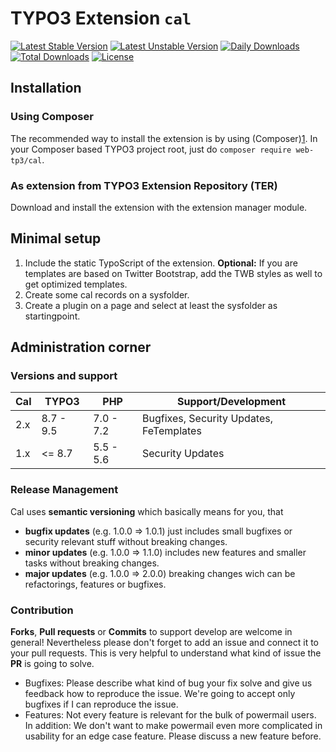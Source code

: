 # TYPO3 Extension ``cal``
[![Latest Stable Version](https://poser.pugx.org/web-tp3/cal/v/stable)](https://packagist.org/packages/web-tp3/cal)
[![Latest Unstable Version](https://poser.pugx.org/web-tp3/cal/v/unstable)](https://packagist.org/packages/web-tp3/cal/src/develop)
[![Daily Downloads](https://poser.pugx.org/web-tp3/cal/d/daily)](https://packagist.org/packages/web-tp3/cal)
[![Total Downloads](https://poser.pugx.org/web-tp3/cal/downloads)](https://packagist.org/packages/web-tp3/cal)
[![License](https://poser.pugx.org/web-tp3/cal/license)](https://packagist.org/packages/web-tp3/cal)


## Installation

### Using Composer

The recommended way to install the extension is by using (Composer)[1]. In your Composer based TYPO3 project root, just do `composer require web-tp3/cal`. 

### As extension from TYPO3 Extension Repository (TER)

Download and install the extension with the extension manager module.

## Minimal setup

1) Include the static TypoScript of the extension. **Optional:** If you are templates are based on Twitter Bootstrap, add the TWB styles as well to get optimized templates.
2) Create some cal records on a sysfolder.
3) Create a plugin on a page and select at least the sysfolder as startingpoint.

## Administration corner

### Versions and support

| Cal           | TYPO3      | PHP       | Support/Development                     |
| ------------- | ---------- | ----------|---------------------------------------- |
| 2.x           | 8.7 - 9.5  | 7.0 - 7.2 | Bugfixes, Security Updates, FeTemplates |
| 1.x           | <= 8.7     | 5.5 - 5.6 | Security Updates                        |

### Release Management

Cal uses **semantic versioning** which basically means for you, that 
- **bugfix updates** (e.g. 1.0.0 => 1.0.1) just includes small bugfixes or security relevant stuff without breaking changes.
- **minor updates** (e.g. 1.0.0 => 1.1.0) includes new features and smaller tasks without breaking changes.
- **major updates** (e.g. 1.0.0 => 2.0.0) breaking changes wich can be refactorings, features or bugfixes.

### Contribution


**Forks**, **Pull requests** or **Commits** to support develop are welcome in general! Nevertheless please don't forget to add an issue and connect it to your pull requests. This
is very helpful to understand what kind of issue the **PR** is going to solve.

- Bugfixes: Please describe what kind of bug your fix solve and give us feedback how to reproduce the issue. We're going
to accept only bugfixes if I can reproduce the issue.
- Features: Not every feature is relevant for the bulk of powermail users. In addition: We don't want to make powermail
even more complicated in usability for an edge case feature. Please discuss a new feature before.

[1]: https://getcomposer.org/
